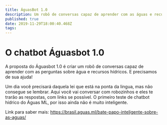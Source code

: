 ```yaml
---
title: ÁguasBot 1.0
description: Um robô de conversas capaz de aprender com as águas e recursos hídricos
published: true
date: 2019-11-29T18:00:40.468Z
tags: 
---
```


# O chatbot Águasbot 1.0

A proposta do Águasbot 1.0 é criar um robô de conversas capaz de aprender com as perguntas sobre água e recursos hídricos. E precisamos de sua ajuda!

Um dia você precisará daquela lei que está na ponta da lingua, mas não consegue se lembrar. Aqui você vai conversar com robozinhos e eles te trarão as respostas, com links se possível. O primeiro teste de chatbot hídrico do Águas ML, por isso ainda não é muito inteligente.

Link para saber mais: https://brasil.aguas.ml/bate-papo-inteligente-sobre-as-aguas/